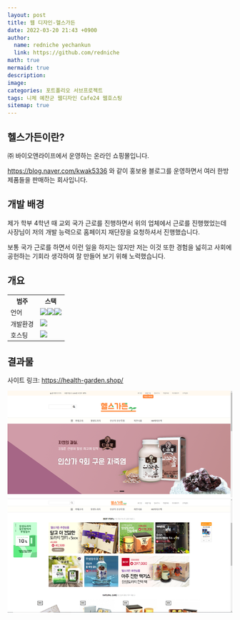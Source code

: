 ```yaml
---
layout: post
title: 웹 디자인-헬스가든
date: 2022-03-20 21:43 +0900
author:
  name: redniche yechankun
  link: https://github.com/redniche
math: true
mermaid: true
description:
image:
categories: 포트폴리오 서브프로젝트
tags: 니체 예찬군 웹디자인 Cafe24 웹호스팅
sitemap: true
---
```


## 헬스가든이란?

㈜ 바이오앤라이프에서 운영하는 온라인 쇼핑몰입니다.

https://blog.naver.com/kwak5336 와 같이 홍보용 블로그를 운영하면서 여러 한방제품들을 판매하는 회사입니다.

## 개발 배경

제가 학부 4학년 때 교외 국가 근로를 진행하면서 위의 업체에서 근로를 진행했었는데 사장님이 저의 개발 능력으로 홈페이지 재단장을 요청하셔서 진행했습니다.

보통 국가 근로를 하면서 이런 일을 하지는 않지만 저는 이것 또한 경험을 넓히고 사회에 공헌하는 기회라 생각하여 잘 만들어 보기 위해 노력했습니다.

## 개요

<table>
    <th>범주</th>    
    <th>스택</th>
    <tr>
        <td>언어</td>
        <td><img src="https://img.shields.io/badge/HTML-007ACC?style=flat&logo=html5&logoColor=white"><img src="https://img.shields.io/badge/JavaScript-007ACC?style=flat&logo=JavaScript&logoColor=white"><img src="https://img.shields.io/badge/CSS-007ACC?style=flat&logo=CSS3&logoColor=white"></td>
    </tr>
    <tr>
        <td>개발환경</td>
        <td><img src="https://img.shields.io/badge/Visual Studio Code-007ACC?style=flat&logo=VisualStudioCode&logoColor=white"></td>
    </tr>
    <tr>
        <td>호스팅</td>
        <td><img src="https://img.shields.io/badge/CAFE24-웹호스팅업체-007ACC?style=flat&logo=Buy Me A Coffee&logoColor=white"></td>
    </tr>
</table>

## 결과물

사이트 링크: https://health-garden.shop/

![메인1](/assets/img/portfolio/subproject/웹디자인헬스가든/메인1.png)
![메인2](/assets/img/portfolio/subproject/웹디자인헬스가든/메인2.png)
